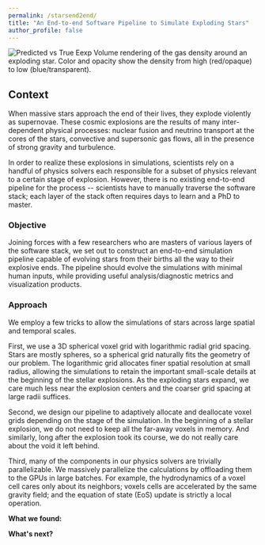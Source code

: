 ```yaml
---
permalink: /starsend2end/
title: "An End-to-end Software Pipeline to Simulate Exploding Stars"
author_profile: false
---
```


![Predicted vs True Eexp](/files/vr_dens_iter.gif)
Volume rendering of the gas density around an exploding star. Color and opacity show the density from high (red/opaque) to low (blue/transparent).

[//]: # (Context, role, goal)

## Context

When massive stars approach the end of their lives, they explode violently as supernovae.
These cosmic explosions are the results of many inter-dependent physical processes: nuclear fusion and neutrino transport at the cores of the stars, convective and supersonic gas flows, all in the presence of strong gravity and turbulence.

In order to realize these explosions in simulations, scientists rely on a handful of physics solvers each responsible for a subset of physics relevant to a certain stage of explosion.
However, there is no existing end-to-end pipeline for the process -- scientists have to manually traverse the software stack; each layer of the stack often requires days to learn and a PhD to master. 

### Objective

Joining forces with a few researchers who are masters of various layers of the software stack,
we set out to construct an end-to-end simulation pipeline capable of evolving stars from their births all the way to their explosive ends. 
The pipeline should evolve the simulations with minimal human inputs, while providing useful analysis/diagnostic metrics and visualization products.


[//]: # (Work, methods, describe plan and rationale, concisely)
### Approach 

We employ a few tricks to allow the simulations of stars across large spatial and temporal scales.

First, we use a 3D spherical voxel grid with logarithmic radial grid spacing.
Stars are mostly spheres, so a spherical grid naturally fits the geometry of our problem. 
The logarithmic grid allocates finer spatial resolution at small radius, 
allowing the simulations to retain the important small-scale details at the beginning of the stellar explosions.
As the exploding stars expand, we care much less near the explosion centers and the coarser grid spacing at large radii suffices. 

Second, we design our pipeline to adaptively allocate and deallocate voxel grids depending on the stage of the simulation.
In the beginning of a stellar explosion, we do not need to keep all the far-away voxels in memory.
And similarly, long after the explosion took its course, we do not really care about the void it left behind. 

Third, many of the components in our physics solvers are trivially parallelizable. 
We massively parallelize the calculations by offloading them to the GPUs in large batches.
For example, the hydrodynamics of a voxel cell cares only about its neighbors; voxels cells are accelerated by the same gravity field; and the equation of state (EoS) update is strictly a local operation. 



[//]: # (Results, achievement, deliverables, outcomes with merits. Insights, recommendations and opportunities.)
**What we found:**

[//]: # (Reflection, what next time, what you learn, mistakes and how to avoid.)
**What's next?** 
